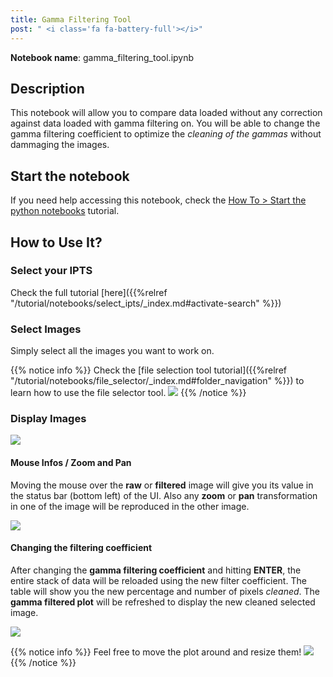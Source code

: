 ```yaml
---
title: Gamma Filtering Tool
post: " <i class='fa fa-battery-full'></i>"
---
```


**Notebook name**: gamma_filtering_tool.ipynb

## Description

This notebook will allow you to compare data loaded without any correction against data loaded with gamma
filtering on. You will be able to change the gamma filtering coefficient to optimize the *cleaning of the gammas*
without dammaging the images.

## Start the notebook

If you need help accessing this notebook, check the [How To > Start the python
notebooks](/en/tutorial/how_to_start_notebooks) tutorial.

## How to Use It?

### Select your IPTS

Check the full tutorial [here]({{%relref "/tutorial/notebooks/select_ipts/_index.md#activate-search" %}})</i>

### Select Images

Simply select all the images you want to work on.

{{% notice info %}}
Check the [file selection tool tutorial]({{%relref "/tutorial/notebooks/file_selector/_index.md#folder_navigation" %}})
to learn how to use the file selector tool.
<img src='/tutorial/how_to_run_notebooks/images/file_folder_browser.png' />
{{% /notice %}}

### Display Images

<img src='/tutorial/notebooks/gamma_filtering_tool/images/starting_ui.png' />

#### Mouse Infos / Zoom and Pan

Moving the mouse over the **raw** or **filtered** image will give you its value in the status bar (bottom left) of the
UI. Also any **zoom** or **pan** transformation in one of the image will be reproduced in the other image.

<img src='/tutorial/notebooks/gamma_filtering_tool/images/zoom_pan.gif' />

#### Changing the filtering coefficient

After changing the **gamma filtering coefficient** and hitting **ENTER**, the entire stack of data will be reloaded
using the new filter coefficient. The table will show you the new percentage and number of pixels *cleaned*. The
**gamma filtered plot** will be refreshed to display the new cleaned selected image.

<img src='/tutorial/notebooks/gamma_filtering_tool/images/data_cleaned.gif' />

{{% notice info %}}
Feel free to move the plot around and resize them!
<img src='/tutorial/notebooks/gamma_filtering_tool/images/resizing.gif' />
{{% /notice %}}